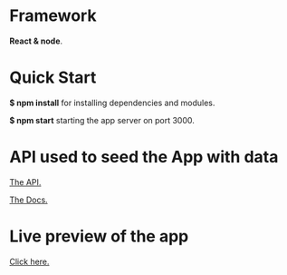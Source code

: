 # Framework


**React & node**.


# Quick Start

**$ npm install** 
for installing dependencies and modules.

**$ npm start** 
starting the app server on port 3000.

# API used to seed the App with data

[The API.](https://rapidapi.com/blog/how-to-use-imdb-api/)

[The Docs.](https://developers.themoviedb.org/)

# Live preview of the app
[Click here.](https://tmdb-react-movie-app.herokuapp.com/)
